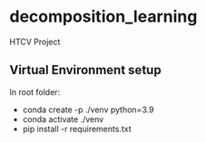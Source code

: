 # decomposition_learning
HTCV Project

## Virtual Environment setup 

In root folder:

- conda create -p ./venv python=3.9
- conda activate ./venv
- pip install -r requirements.txt